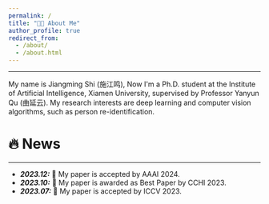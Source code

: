 ```yaml
---
permalink: /
title: "👨‍🎓 About Me"
author_profile: true
redirect_from: 
  - /about/
  - /about.html
---
```

<hr>
My name is Jiangming Shi (施江鸣), Now I'm a Ph.D. student at the Institute of Artificial Intelligence, Xiamen University, supervised by Professor Yanyun Qu (曲延云). My research interests are deep learning and computer vision algorithms, such as person re-identification.
<!-- My research interest includes neural machine translation and computer vision. I have published more than 100 papers at the top international AI conferences with total <a href='https://scholar.google.com/citations?user=DhtAFkwAAAAJ'>google scholar citations <strong><span id='total_cit'>260000+</span></strong></a> (You can also use google scholar badge <a href='https://scholar.google.com/citations?user=DhtAFkwAAAAJ'><img src="https://img.shields.io/endpoint?url={{ url | url_encode }}&logo=Google%20Scholar&labelColor=f6f6f6&color=9cf&style=flat&label=citations"></a>). -->


🔥 News
======
<hr>
<ul>
  <li>
    <strong><i>2023.12:</i></strong> 🎉 My paper is accepted by AAAI 2024.
  </li>
    <li>
    <strong><i>2023.10:</i></strong> 🎉 My paper is awarded as Best Paper by CCHI 2023.
  </li>
  <li>
    <strong><i>2023.07:</i></strong> 🎉 My paper is accepted by ICCV 2023.
  </li>
</ul>
